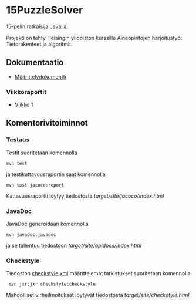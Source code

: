 # 15PuzzleSolver

15-pelin ratkaisija Javalla.

Projekti on tehty Helsingin yliopiston kurssille Aineopintojen harjoitustyö: Tietorakenteet ja algoritmit.

## Dokumentaatio
* [Määrittelydokumentti](https://github.com/avanine/15PuzzleSolver/blob/main/dokumentaatio/maarittelydokumentti.md)

### Viikkoraportit
* [Viikko 1](https://github.com/avanine/15PuzzleSolver/blob/main/dokumentaatio/viikkoraportti1.md)

## Komentorivitoiminnot

### Testaus

Testit suoritetaan komennolla

```
mvn test
```

ja testikattavuusraportin saat komennolla

```
mvn test jacoco:report
```

Kattavuusraportti löytyy tiedostosta _target/site/jacoco/index.html_


### JavaDoc

JavaDoc generoidaan komennolla

```
mvn javadoc:javadoc
```

ja se tallentuu tiedostoon _target/site/apidocs/index.html_

### Checkstyle

Tiedoston [checkstyle.xml](https://github.com/avanine/15PuzzleSolver/blob/main/checkstyle.xml) määrittelemät tarkistukset suoritetaan komennolla

```
 mvn jxr:jxr checkstyle:checkstyle
```

Mahdolliset virheilmoitukset löytyvät tiedostosta _target/site/checkstyle.html_
